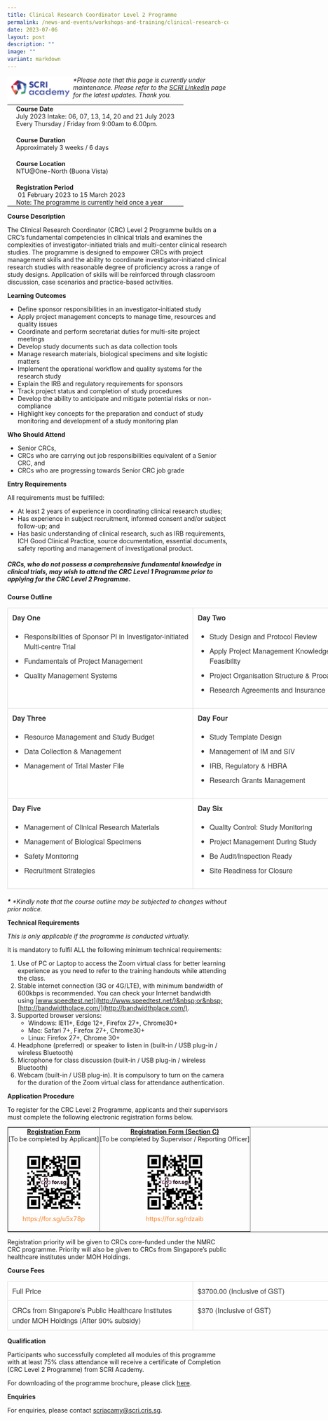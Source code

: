 ```yaml
---
title: Clinical Research Coordinator Level 2 Programme
permalink: /news-and-events/workshops-and-training/clinical-research-coordinator-level-2-programme/
date: 2023-07-06
layout: post
description: ""
image: ""
variant: markdown
---
```



<img src="/images/Resources/Workshops%20And%20Training/scri_logo.png" style="width:150px" align="left">

_\*Please note that this page is currently under maintenance. Please refer to the&nbsp;[SCRI LinkedIn](https://www.linkedin.com/company/697513/)&nbsp;page for the latest updates. Thank you._

<table style="box-sizing: border-box; border-collapse: collapse; border-spacing: 0px; background-color: transparent; width: 845.797px;" width="100%"><tbody style="box-sizing: border-box;"><tr style="box-sizing: border-box;"><td style="box-sizing: border-box; padding: 0px 20px; vertical-align: top;" colspan="2"><strong style="box-sizing: border-box; font-weight: bold;">Course Date</strong></td></tr><tr style="box-sizing: border-box;"><td style="box-sizing: border-box; padding: 0px 20px; vertical-align: top;">July 2023 Intake: 06, 07, 13, 14, 20 and 21 July 2023</td></tr><tr style="box-sizing: border-box;"><td style="box-sizing: border-box; padding: 0px 20px; vertical-align: top;">Every&nbsp;Thursday / Friday from 9:00am to 6.00pm.</td></tr><tr style="box-sizing: border-box;"><td style="box-sizing: border-box; padding: 20px 20px 0px; vertical-align: top;" colspan="2"><strong style="box-sizing: border-box; font-weight: bold;">Course Duration</strong></td></tr><tr style="box-sizing: border-box;"><td style="box-sizing: border-box; padding: 0px 20px; vertical-align: top;" colspan="2">Approximately 3 weeks / 6 days</td></tr><tr style="box-sizing: border-box;"><td style="box-sizing: border-box; padding: 20px 20px 0px; vertical-align: top;" colspan="2"><strong style="box-sizing: border-box; font-weight: bold;">Course Location</strong></td></tr><tr style="box-sizing: border-box;"><td style="box-sizing: border-box; padding: 0px 20px; vertical-align: top;">NTU@One-North (Buona Vista)</td></tr><tr style="box-sizing: border-box;"><td style="box-sizing: border-box; padding: 20px 20px 0px; vertical-align: top;" colspan="2"><strong style="box-sizing: border-box; font-weight: bold;">Registration Period</strong></td></tr><tr style="box-sizing: border-box;"><td style="box-sizing: border-box; padding: 0px 20px; vertical-align: top;">&nbsp;01 February 2023 to 15 March 2023</td></tr><tr style="box-sizing: border-box;"><td style="box-sizing: border-box; padding: 0px 20px; vertical-align: top;">Note: The programme is currently held once a year</td></tr></tbody></table>

**Course Description**

The Clinical Research Coordinator (CRC) Level 2 Programme builds on a CRC’s fundamental competencies in clinical trials and examines the complexities of investigator-initiated trials and multi-center clinical research studies. The programme is designed to empower CRCs with project management skills and the ability to coordinate investigator-initiated clinical research studies with reasonable degree of proficiency across a range of study designs. Application of skills will be reinforced through classroom discussion, case scenarios and practice-based activities.

**Learning Outcomes**

*   Define sponsor responsibilities in an investigator-initiated study
*   Apply project management concepts to manage time, resources and quality issues
*   Coordinate and perform secretariat duties for multi-site project meetings
*   Develop study documents such as data collection tools
*   Manage research materials, biological specimens and site logistic matters
*   Implement the operational workflow and quality systems for the research study
*   Explain the IRB and regulatory requirements for sponsors
*   Track project status and completion of study procedures
*   Develop the ability to anticipate and mitigate potential risks or non-compliance
*   Highlight key concepts for the preparation and conduct of study monitoring and development of a study monitoring plan

**Who Should Attend**

*   Senior CRCs,
*   CRCs who are carrying out job responsibilities equivalent of a Senior CRC, and
*   CRCs who are progressing towards Senior CRC job grade

**Entry Requirements**

All requirements&nbsp;must be&nbsp;fulfilled:

*   At least 2 years of experience in coordinating clinical research studies;
*   Has experience in subject recruitment, informed consent and/or subject follow-up; and
*   Has basic understanding of clinical research, such as IRB requirements, ICH Good Clinical Practice, source documentation, essential documents, safety reporting and management of investigational product.

##### **_CRCs, who do not possess a comprehensive fundamental knowledge in clinical trials, may wish to attend the CRC Level 1 Programme prior to applying for the CRC Level 2 Programme._**

**Course Outline**

<table style="box-sizing: border-box; border-collapse: collapse; border-spacing: 0px; background-color: rgb(255, 255, 255); width: 847.797px; color: rgb(51, 51, 51); font-family: &quot;Helvetica Neue&quot;, Helvetica, Arial, sans-serif; font-size: 16px; font-style: normal; font-variant-ligatures: normal; font-variant-caps: normal; font-weight: 400; letter-spacing: normal; orphans: 2; text-align: start; text-transform: none; widows: 2; word-spacing: 0px; -webkit-text-stroke-width: 0px; white-space: normal; text-decoration-thickness: initial; text-decoration-style: initial; text-decoration-color: initial; margin-bottom: 20px;"><tbody style="box-sizing: border-box;"><tr style="box-sizing: border-box;"><td style="box-sizing: border-box; padding: 10px; vertical-align: top; border: 1px solid rgb(221, 221, 221);" width="50%"><strong style="box-sizing: border-box; font-weight: bold;">Day One</strong>&nbsp;<ul style="box-sizing: border-box; margin: 20px 0px;"><li style="box-sizing: border-box; margin-top: 10px;">Responsibilities of Sponsor PI in Investigator-initiated Multi-centre Trial</li><li style="box-sizing: border-box; margin-top: 10px;">Fundamentals of Project Management</li><li style="box-sizing: border-box; margin-top: 10px;">Quality Management Systems</li></ul></td><td style="box-sizing: border-box; padding: 10px; vertical-align: top; border: 1px solid rgb(221, 221, 221);" width="50%"><strong style="box-sizing: border-box; font-weight: bold;">Day Two</strong><ul style="box-sizing: border-box; margin: 20px 0px;"><li style="box-sizing: border-box; margin-top: 10px;">Study Design and Protocol Review</li><li style="box-sizing: border-box; margin-top: 10px;">Apply Project Management Knowledge on Site Feasibility</li><li style="box-sizing: border-box; margin-top: 10px;">Project Organisation Structure &amp; Process</li><li style="box-sizing: border-box; margin-top: 10px;">Research Agreements and Insurance</li></ul></td></tr><tr style="box-sizing: border-box;"><td style="box-sizing: border-box; padding: 10px; vertical-align: top; border: 1px solid rgb(221, 221, 221);"><strong style="box-sizing: border-box; font-weight: bold;">Day Three</strong><ul style="box-sizing: border-box; margin: 20px 0px;"><li style="box-sizing: border-box; margin-top: 10px;">Resource Management and Study Budget</li><li style="box-sizing: border-box; margin-top: 10px;">Data Collection &amp; Management</li><li style="box-sizing: border-box; margin-top: 10px;">Management of Trial Master File</li></ul></td><td style="box-sizing: border-box; padding: 10px; vertical-align: top; border: 1px solid rgb(221, 221, 221);"><strong style="box-sizing: border-box; font-weight: bold;">Day Four</strong><ul style="box-sizing: border-box; margin: 20px 0px;"><li style="box-sizing: border-box; margin-top: 10px;">Study Template Design</li><li style="box-sizing: border-box; margin-top: 10px;">Management of IM and SIV</li><li style="box-sizing: border-box; margin-top: 10px;">IRB, Regulatory &amp; HBRA</li><li style="box-sizing: border-box; margin-top: 10px;">Research Grants Management</li></ul></td></tr><tr style="box-sizing: border-box;"><td style="box-sizing: border-box; padding: 10px; vertical-align: top; border: 1px solid rgb(221, 221, 221);"><strong style="box-sizing: border-box; font-weight: bold;">Day Five</strong><ul style="box-sizing: border-box; margin: 20px 0px;"><li style="box-sizing: border-box; margin-top: 10px;">Management of Clinical Research Materials</li><li style="box-sizing: border-box; margin-top: 10px;">Management of Biological Specimens</li><li style="box-sizing: border-box; margin-top: 10px;">Safety Monitoring</li><li style="box-sizing: border-box; margin-top: 10px;">Recruitment Strategies</li></ul></td><td style="box-sizing: border-box; padding: 10px; vertical-align: top; border: 1px solid rgb(221, 221, 221);"><strong style="box-sizing: border-box; font-weight: bold;">Day Six</strong><ul style="box-sizing: border-box; margin: 20px 0px;"><li style="box-sizing: border-box; margin-top: 10px;">Quality Control: Study Monitoring</li><li style="box-sizing: border-box; margin-top: 10px;">Project Management During Study</li><li style="box-sizing: border-box; margin-top: 10px;">Be Audit/Inspection Ready</li><li style="box-sizing: border-box; margin-top: 10px;">Site Readiness for Closure</li></ul></td></tr></tbody></table>

**_\*_**&nbsp;_\*Kindly note that the course outline may be subjected to changes without prior notice._

**Technical Requirements**

_This is only applicable if the programme is conducted virtually._

It is mandatory to fulfil&nbsp;ALL&nbsp;the following minimum technical requirements:

1.  Use of PC or Laptop to access the Zoom virtual class for better learning experience as you need to refer to the training handouts while attending the class.
2.  Stable internet connection (3G or 4G/LTE), with minimum bandwidth of 600kbps is recommended. You can check your Internet bandwidth using&nbsp;[www.speedtest.net](http://www.speedtest.net/)&nbsp;or&nbsp;[http://bandwidthplace.com/](http://bandwidthplace.com/).
3.  Supported browser versions:
    *   Windows: IE11+, Edge 12+, Firefox 27+, Chrome30+
    *   Mac: Safari 7+, Firefox 27+, Chrome30+
    *   Linux: Firefox 27+, Chrome 30+
4.  Headphone (preferred) or speaker to listen in (built-in / USB plug-in / wireless Bluetooth)
5.  Microphone for class discussion (built-in / USB plug-in / wireless Bluetooth)
6.  Webcam (built-in / USB plug-in). It is compulsory to turn on the camera for the duration of the Zoom virtual class for attendance authentication.

**Application Procedure**

To register for the CRC Level 2 Programme, applicants and their supervisors must complete the following electronic registration forms below.

<table style="box-sizing: border-box; border-collapse: collapse; border-spacing: 0px; background-color: transparent; width: 847.797px;" border="1"><tbody style="box-sizing: border-box;"><tr style="box-sizing: border-box;"><td style="box-sizing: border-box; padding: 0px; vertical-align: top; text-align: center;"><strong style="box-sizing: border-box; font-weight: bold;"><u style="box-sizing: border-box;">Registration Form</u></strong><p style="box-sizing: border-box; margin: 0px 0px 20px;">[To be completed by Applicant]</p><figure style="box-sizing: border-box; display: block; margin: 0px;"><img style="box-sizing: border-box; height: auto !important; max-width: 100%; border: 0px; vertical-align: middle; clear: both; display: block; margin: 5px auto; width: auto !important;" height="140" width="140" alt="" src="/images/Resources/Workshops%20And%20Training/QR_Code_1_level_2.jpg" class="wp-image-8221 size-full aligncenter"></figure><p style="box-sizing: border-box; margin: 0px 0px 20px;"><a style="box-sizing: border-box; background-color: transparent; color: rgb(245, 128, 37); text-decoration: none; transition: color 0.15s ease 0s; outline: none;" rel="noopener" target="_blank" href="https://for.sg/u5x78p">https://for.sg/u5x78p</a></p></td><td style="box-sizing: border-box; padding: 0px; vertical-align: top; text-align: center;"><strong style="box-sizing: border-box; font-weight: bold;"><u style="box-sizing: border-box;">Registration Form (Section C)</u></strong><p style="box-sizing: border-box; margin: 0px 0px 20px;">[To be completed by Supervisor / Reporting Officer]</p><figure style="box-sizing: border-box; display: block; margin: 0px;"><img style="box-sizing: border-box; height: auto !important; max-width: 100%; border: 0px; vertical-align: middle; clear: both; display: block; margin: 5px auto; width: auto !important;" height="140" width="140" alt="" src="/images/Resources/Workshops%20And%20Training/QR_Code_2_level_2.jpg" class="wp-image-8222 size-full aligncenter"></figure><p style="box-sizing: border-box; margin: 0px 0px 20px;"><a style="box-sizing: border-box; background-color: transparent; color: rgb(245, 128, 37); text-decoration: none; transition: color 0.15s ease 0s; outline: none;" rel="noopener" target="_blank" href="https://for.sg/rdzaib">https://for.sg/rdzaib</a></p></td></tr></tbody></table>

Registration priority will be given to CRCs core-funded under the NMRC CRC programme. Priority will also be given to CRCs from Singapore’s public healthcare institutes under MOH Holdings.

**Course Fees**
<table style="box-sizing: border-box; border-collapse: collapse; border-spacing: 0px; background-color: rgb(255, 255, 255); width: 847.797px; color: rgb(51, 51, 51); font-family: &quot;Helvetica Neue&quot;, Helvetica, Arial, sans-serif; font-size: 16px; font-style: normal; font-variant-ligatures: normal; font-variant-caps: normal; font-weight: 400; letter-spacing: normal; orphans: 2; text-align: start; text-transform: none; widows: 2; word-spacing: 0px; -webkit-text-stroke-width: 0px; white-space: normal; text-decoration-thickness: initial; text-decoration-style: initial; text-decoration-color: initial;"><tbody style="box-sizing: border-box;"><tr style="box-sizing: border-box;"><td style="box-sizing: border-box; padding: 10px; vertical-align: top; border: 1px solid rgb(221, 221, 221);" width="50%">Full Price</td><td style="box-sizing: border-box; padding: 10px; vertical-align: top; border: 1px solid rgb(221, 221, 221);" width="50%">$3700.00 (Inclusive of GST)</td></tr><tr style="box-sizing: border-box;"><td style="box-sizing: border-box; padding: 10px; vertical-align: top; border: 1px solid rgb(221, 221, 221);">CRCs from Singapore’s Public Healthcare Institutes under MOH Holdings (After 90% subsidy)</td><td style="box-sizing: border-box; padding: 10px; vertical-align: top; border: 1px solid rgb(221, 221, 221);">$370 (Inclusive of GST)</td></tr></tbody></table>

**Qualification**

Participants who successfully completed all modules of this programme with at least 75% class attendance will receive a certificate of Completion (CRC Level 2 Programme) from SCRI Academy.

For downloading of the programme brochure, please click&nbsp;[here](https://www.scri.edu.sg/wp-content/uploads/2021/08/CRC-L2_Programme-brochure_Final.pdf).

**Enquiries**

For enquiries, please contact&nbsp;[scriacamy@scri.cris.sg](mailto:scriacamy@scri.cris.sg).